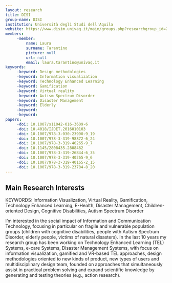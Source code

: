 ```yaml
---
layout: research
title: DISI
group-name: DISI
institution: Università degli Studi dell'Aquila
website: https://www.disim.univaq.it/main/groups.php?researchgroup_id=23
members: 
	 -member: 
		 name: Laura
		 surname: Tarantino
		 picture: null
		 url: null
		 email: laura.tarantino@univaq.it
keywords: 
	 -keyword: Design methodologies
	 -keyword: Information visualization 
	 -keyword: Technology Enhanced Learning 
	 -keyword: Gamification
	 -keyword: Virtual reality 
	 -keyword: Autism Spectrum Disorder
	 -keyword: Disaster Management
	 -keyword: Elderly
	 -keyword: 
	 -keyword: 
papers: 
	 -doi: 10.1007/s11042-016-3609-6
	 -doi: 10.4018/IJDET.2016010103
	 -doi: 10.1007/978-3-030-23990-9_19
	 -doi: 10.1007/978-3-319-98872-6_24
	 -doi: 10.1007/978-3-319-40265-9_7
	 -doi: 10.1145/2808435.2808462
	 -doi: 10.1007/978-3-319-26844-6_35
	 -doi: 10.1007/978-3-319-40265-9_6
	 -doi: 10.1007/978-3-319-40165-2_15
	 -doi: 10.1007/978-3-319-23784-8_20
---
```



## Main Research Interests
KEYWORDS: Information Visualization, Virtual Reality, Gamification, Technology Enhanced Learning, E-Health, Disaster Management, Children-oriented Design, Cognitive Disabilities, Autism Spectrum Disorder

I’m interested in the social impact of Information and Communication Technology, focusing in particular on fragile and vulnerable population groups (children with cognitive disabilities, people with Autism Spectrum Disorder, elderly people, victims of natural disasters). In the last 10 years my research group has been working on Technology Enhanced Learning (TEL) Systems, e-care Systems, Disaster Management Systems, with focus on information visualization, gamified and VR-based TEL approaches, design methodologies oriented to new kinds of product,  new types of users and multidisciplinary design team, founded on approaches that simultaneously assist in practical problem solving and expand scientific knowledge by generating and testing theories (e.g., action research).
